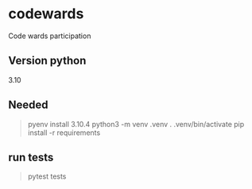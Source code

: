 # codewards

Code wards participation


## Version python

3.10

## Needed

> pyenv install 3.10.4
> python3 -m venv .venv
> . .venv/bin/activate
> pip install -r requirements

## run tests

> pytest tests
